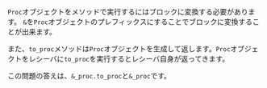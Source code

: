 `Proc`オブジェクトをメソッドで実行するにはブロックに変換する必要があります。
`&`を`Proc`オブジェクトのプレフィックスにすることでブロックに変換することが出来ます。

また、`to_proc`メソッドは`Proc`オブジェクトを生成して返します。`Proc`オブジェクトをレシーバに`to_proc`を実行するとレシーバ自身が返ってきます。

この問題の答えは、`&_proc.to_proc`と`&_proc`です。
